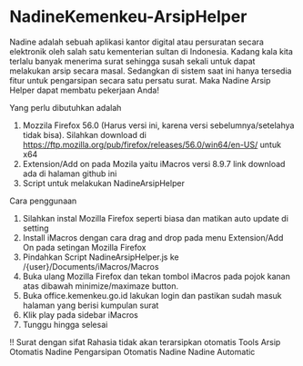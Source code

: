 # NadineKemenkeu-ArsipHelper
Nadine adalah sebuah aplikasi kantor digital atau persuratan secara elektronik oleh salah satu kementerian sultan di Indonesia. Kadang kala kita terlalu banyak menerima surat sehingga susah sekali untuk dapat melakukan arsip secara masal. Sedangkan di sistem saat ini hanya tersedia fitur untuk pengarsipan secara satu persatu surat. Maka Nadine Arsip Helper dapat membatu pekerjaan Anda!

Yang perlu dibutuhkan adalah
1. Mozzila Firefox 56.0 (Harus versi ini, karena versi sebelumnya/setelahya tidak bisa). Silahkan download di https://ftp.mozilla.org/pub/firefox/releases/56.0/win64/en-US/ untuk x64
2. Extension/Add on pada Mozila yaitu iMacros versi 8.9.7 link download ada di halaman github ini
3. Script untuk melakukan NadineArsipHelper

Cara penggunaan
1. Silahkan instal Mozilla Firefox seperti biasa dan matikan auto update di setting
2. Install iMacros dengan cara drag and drop pada menu Extension/Add On pada setingan Mozilla Firefox
3. Pindahkan Script NadineArsipHelper.js ke /{user}/Documents/iMacros/Macros
4. Buka ulang Mozilla Firefox dan tekan tombol iMacros pada pojok kanan atas dibawah minimize/maximaze button.
5. Buka office.kemenkeu.go.id lakukan login dan pastikan sudah masuk halaman yang berisi kumpulan surat
6. Klik play pada sidebar iMacros
7. Tunggu hingga selesai

!! Surat dengan sifat Rahasia tidak akan terarsipkan otomatis
Tools Arsip Otomatis Nadine
Pengarsipan Otomatis Nadine
Nadine Automatic

